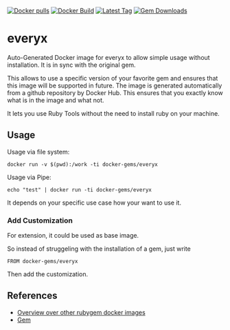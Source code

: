 [![Docker pulls](https://img.shields.io/docker/pulls/rubygem/everyx.svg)](https://hub.docker.com/r/rubygem/everyx/)
[![Docker Build](https://img.shields.io/docker/automated/rubygem/everyx.svg)](https://hub.docker.com/r/rubygem/everyx/)
[![Latest Tag](https://img.shields.io/github/tag/docker-rubygem/everyx.svg)](https://hub.docker.com/r/rubygem/everyx/)
[![Gem Downloads](https://img.shields.io/gem/dt/everyx.svg)](https://rubygems.org/gems/everyx/)
# everyx

Auto-Generated Docker image for everyx to allow simple usage without installation.
It is in sync with the original gem.

This allows to use a specific version of your favorite gem and ensures that this image will be supported in future.
The image is generated automatically from a github repository by Docker Hub.
This ensures that you exactly know what is in the image and what not.

It lets you use Ruby Tools without the need to install ruby on your machine.

## Usage

Usage via file system:

`docker run -v $(pwd):/work -ti docker-gems/everyx`

Usage via Pipe:

`echo "test" | docker run -ti docker-gems/everyx`

It depends on your specific use case how your want to use it.

### Add Customization

For extension, it could be used as base image.

So instead of struggeling with the installation of a gem, just write

`FROM docker-gems/everyx`

Then add the customization.

## References

 - [Overview over other rubygem docker images](https://github.com/thinkbot/docker-rubygem)
 - [Gem](https://rubygems.org/gems/everyx/)
